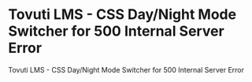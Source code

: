 # Tovuti LMS - CSS Day/Night Mode Switcher for 500 Internal Server Error

Tovuti LMS - CSS Day/Night Mode Switcher for 500 Internal Server Error
